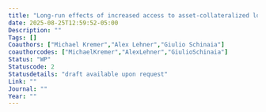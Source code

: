 ```yaml
---
title: "Long-run effects of increased access to asset-collateralized loans"
date: 2025-08-25T12:59:52-05:00
Description: ""
Tags: []
Coauthors: ["Michael Kremer","Alex Lehner","Giulio Schinaia"]
coauthorcodes: ["MichaelKremer","AlexLehner","GiulioSchinaia"]
Status: "WP"
Statuscode: 2
Statusdetails: "draft available upon request"
Link: ""
Journal: ""
Year: ""
---
```


